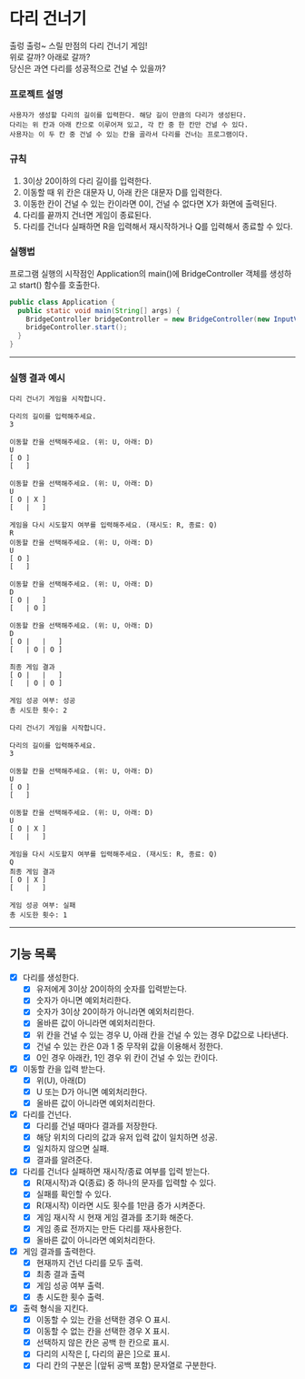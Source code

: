 # 다리 건너기
출렁 출렁~ 스릴 만점의 다리 건너기 게임!    
위로 갈까? 아래로 갈까?   
당신은 과연 다리를 성공적으로 건널 수 있을까?
### 프로젝트 설명
```
사용자가 생성할 다리의 길이를 입력한다. 해당 길이 만큼의 다리가 생성된다.
다리는 위 칸과 아래 칸으로 이루어져 있고, 각 칸 중 한 칸만 건널 수 있다. 
사용자는 이 두 칸 중 건널 수 있는 칸을 골라서 다리를 건너는 프로그램이다. 
```
### 규칙
1. 3이상 20이하의 다리 길이를 입력한다. 
2. 이동할 때 위 칸은 대문자 U, 아래 칸은 대문자 D를 입력한다.
3. 이동한 칸이 건널 수 있는 칸이라면 0이, 건널 수 없다면 X가 화면에 출력된다.
4. 다리를 끝까지 건너면 게임이 종료된다. 
5. 다리를 건너다 실패하면 R을 입력해서 재시작하거나 Q를 입력해서 종료할 수 있다.

### 실행법
프로그램 실행의 시작점인 Application의 main()에 BridgeController 객체를 생성하고 start() 함수를 호출한다.
```java
public class Application {
  public static void main(String[] args) {
    BridgeController bridgeController = new BridgeController(new InputView(), new OutputView());
    bridgeController.start();
  }
}
```
---
### 실행 결과 예시
```
다리 건너기 게임을 시작합니다.

다리의 길이를 입력해주세요.
3

이동할 칸을 선택해주세요. (위: U, 아래: D)
U
[ O ]
[   ]

이동할 칸을 선택해주세요. (위: U, 아래: D)
U
[ O | X ]
[   |   ]

게임을 다시 시도할지 여부를 입력해주세요. (재시도: R, 종료: Q)
R
이동할 칸을 선택해주세요. (위: U, 아래: D)
U
[ O ]
[   ]

이동할 칸을 선택해주세요. (위: U, 아래: D)
D
[ O |   ]
[   | O ]

이동할 칸을 선택해주세요. (위: U, 아래: D)
D
[ O |   |   ]
[   | O | O ]

최종 게임 결과
[ O |   |   ]
[   | O | O ]

게임 성공 여부: 성공
총 시도한 횟수: 2
```

```
다리 건너기 게임을 시작합니다.

다리의 길이를 입력해주세요.
3

이동할 칸을 선택해주세요. (위: U, 아래: D)
U
[ O ]
[   ]

이동할 칸을 선택해주세요. (위: U, 아래: D)
U
[ O | X ]
[   |   ]

게임을 다시 시도할지 여부를 입력해주세요. (재시도: R, 종료: Q)
Q
최종 게임 결과
[ O | X ]
[   |   ]

게임 성공 여부: 실패
총 시도한 횟수: 1
```

---

## 기능 목록
- [x] 다리를 생성한다.
    - [x] 유저에게 3이상 20이하의 숫자를 입력받는다.
    - [x] 숫자가 아니면 예외처리한다. 
    - [x] 숫자가 3이상 20이하가 아니라면 예외처리한다. 
    - [x] 올바른 값이 아니라면 예외처리한다.
    - [x] 위 칸을 건널 수 있는 경우 U, 아래 칸을 건널 수 있는 경우 D값으로 나타낸다.
    - [x] 건널 수 있는 칸은 0과 1 중 무작위 값을 이용해서 정한다.
    - [x] 0인 경우 아래칸, 1인 경우 위 칸이 건널 수 있는 칸이다. 
- [x] 이동할 칸을 입력 받는다.
    - [x] 위(U), 아래(D)
    - [x] U 또는 D가 아니면 예외처리한다. 
    - [x] 올바른 값이 아니라면 예외처리한다.
- [x] 다리를 건넌다.
    - [x] 다리를 건널 때마다 결과를 저장한다.
    - [x] 해당 위치의 다리의 값과 유저 입력 값이 일치하면 성공.
    - [x] 일치하지 않으면 실패.
    - [x] 결과를 알려준다.
- [x] 다리를 건너다 실패하면 재시작/종료 여부를 입력 받는다.
    - [x] R(재시작)과 Q(종료) 중 하나의 문자를 입력할 수 있다.
    - [x] 실패를 확인할 수 있다. 
    - [x] R(재시작) 이라면 시도 횟수를 1만큼 증가 시켜준다.
    - [x] 게임 재시작 시 현재 게임 결과를 초기화 해준다.
    - [x] 게임 종료 전까지는 만든 다리를 재사용한다.
    - [x] 올바른 값이 아니라면 예외처리한다.

- [x] 게임 결과를 출력한다.
  - [x] 현재까지 건넌 다리를 모두 출력.
  - [x] 최종 결과 출력
  - [x] 게임 성공 여부 출력.
  - [x] 총 시도한 횟수 출력. 
- [x] 출력 형식을 지킨다. 
  - [x] 이동할 수 있는 칸을 선택한 경우 O 표시.
  - [x] 이동할 수 없는 칸을 선택한 경우 X 표시.
  - [x] 선택하지 않은 칸은 공백 한 칸으로 표시.
  - [x] 다리의 시작은 [, 다리의 끝은 ]으로 표시.
  - [x] 다리 칸의 구분은 |(앞뒤 공백 포함) 문자열로 구분한다.
